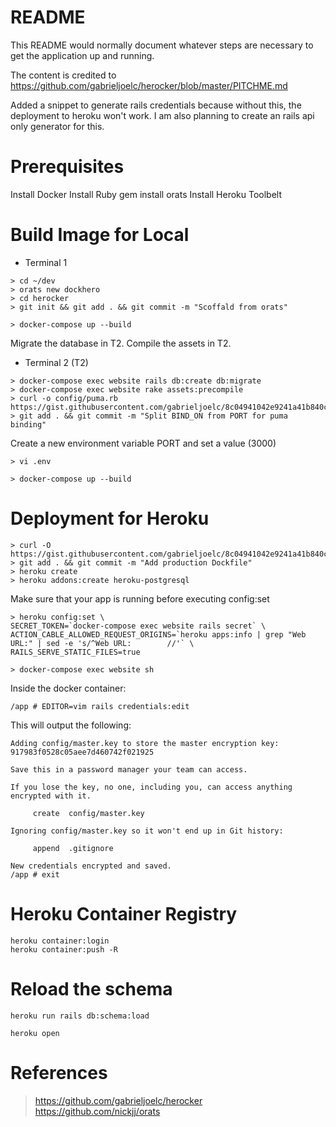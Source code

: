 # README

This README would normally document whatever steps are necessary to get the
application up and running.

The content is credited to 
https://github.com/gabrieljoelc/herocker/blob/master/PITCHME.md

Added a snippet to generate rails credentials because without this, the deployment to heroku won't work. I am also planning to create an rails api only generator for this.

# Prerequisites
Install Docker
Install Ruby
gem install orats
Install Heroku Toolbelt

# Build Image for Local
* Terminal 1
```
> cd ~/dev
> orats new dockhero
> cd herocker
> git init && git add . && git commit -m "Scoffald from orats"

> docker-compose up --build
```
Migrate the database in T2.
Compile the assets in T2.

* Terminal 2 (T2)
```
> docker-compose exec website rails db:create db:migrate
> docker-compose exec website rake assets:precompile
> curl -o config/puma.rb https://gist.githubusercontent.com/gabrieljoelc/8c04941042e9241a41b840cccf1ad5fb/raw/puma.rb
> git add . && git commit -m "Split BIND_ON from PORT for puma binding"
```
Create a new environment variable PORT and set a value (3000)
```
> vi .env

> docker-compose up --build
```
# Deployment for Heroku
```
> curl -O https://gist.githubusercontent.com/gabrieljoelc/8c04941042e9241a41b840cccf1ad5fb/raw/Dockerfile.web
> git add . && git commit -m "Add production Dockfile"
> heroku create
> heroku addons:create heroku-postgresql
```
Make sure that your app is running before executing config:set
```
> heroku config:set \
SECRET_TOKEN=`docker-compose exec website rails secret` \
ACTION_CABLE_ALLOWED_REQUEST_ORIGINS=`heroku apps:info | grep "Web URL:" | sed -e 's/^Web URL:        //'` \
RAILS_SERVE_STATIC_FILES=true

> docker-compose exec website sh
```
Inside the docker container:
```
/app # EDITOR=vim rails credentials:edit
```
 This will output the following:
 ```
 Adding config/master.key to store the master encryption key: 917983f0528c05aee7d460742f021925

Save this in a password manager your team can access.

If you lose the key, no one, including you, can access anything encrypted with it.

      create  config/master.key

Ignoring config/master.key so it won't end up in Git history:

      append  .gitignore

New credentials encrypted and saved.
/app # exit
 ```

# Heroku Container Registry
```
heroku container:login
heroku container:push -R
```

# Reload the schema
```
heroku run rails db:schema:load

heroku open
```
# References
> https://github.com/gabrieljoelc/herocker
> https://github.com/nickjj/orats
